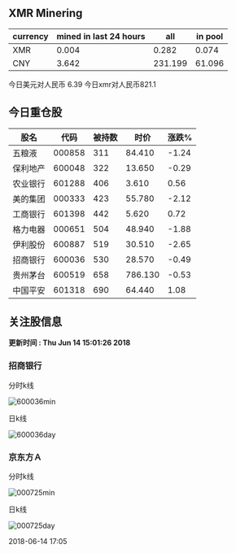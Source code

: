 ## XMR Minering

|currency|mined in last 24 hours|all|in pool|
|---|---|---|---|
|XMR|0.004|0.282|0.074|
|CNY|3.642|231.199|61.096|

今日美元对人民币 6.39	今日xmr对人民币821.1


## 今日重仓股 

|股名|代码|被持数|时价|涨跌%|
|---|---|---|---|---|
|五粮液|000858|311|84.410|-1.24|
|保利地产|600048|322|13.650|-0.29|
|农业银行|601288|406|3.610|0.56|
|美的集团|000333|423|55.780|-2.12|
|工商银行|601398|442|5.620|0.72|
|格力电器|000651|504|48.940|-1.88|
|伊利股份|600887|519|30.510|-2.65|
|招商银行|600036|530|28.570|-0.49|
|贵州茅台|600519|658|786.130|-0.53|
|中国平安|601318|690|64.440|1.08|

## 关注股信息
**更新时间 : Thu Jun 14 15:01:26 2018**
### 招商银行 
分时k线

![600036min](http://image.sinajs.cn/newchart/min/n/sh600036.gif)

日k线

![600036day](http://image.sinajs.cn/newchart/daily/n/sh600036.gif)

### 京东方Ａ 
分时k线

![000725min](http://image.sinajs.cn/newchart/min/n/sz000725.gif)

日k线

![000725day](http://image.sinajs.cn/newchart/daily/n/sz000725.gif)

2018-06-14 17:05